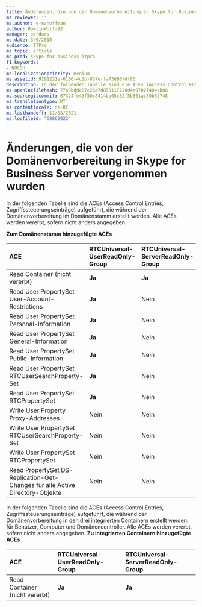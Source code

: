 ```yaml
---
title: Änderungen, die von der Domänenvorbereitung in Skype for Business Server vorgenommen wurden
ms.reviewer: ''
ms.author: v-mahoffman
author: HowlinWolf-92
manager: serdars
ms.date: 3/9/2015
audience: ITPro
ms.topic: article
ms.prod: skype-for-business-itpro
f1.keywords:
- NOCSH
ms.localizationpriority: medium
ms.assetid: 9191221e-6166-4c2b-837e-fa73d90fdf80
description: In der folgenden Tabelle sind die ACEs (Access Control Entries, Zugriffssteuerungseinträge) aufgeführt, die während der Domänenvorbereitung im Domänenstamm erstellt werden. Alle ACEs werden vererbt, sofern nicht anders angegeben.
ms.openlocfilehash: 7769bddc87c26e7d858117220d4e0702f404cb88
ms.sourcegitcommit: 67324fe43f50c8414bb65c52f5b561ac30b52748
ms.translationtype: MT
ms.contentlocale: de-DE
ms.lasthandoff: 11/08/2021
ms.locfileid: "60862022"
---
```

# <a name="changes-made-by-domain-preparation-in-skype-for-business-server"></a>Änderungen, die von der Domänenvorbereitung in Skype for Business Server vorgenommen wurden
 
In der folgenden Tabelle sind die ACEs (Access Control Entries, Zugriffssteuerungseinträge) aufgeführt, die während der Domänenvorbereitung im Domänenstamm erstellt werden. Alle ACEs werden vererbt, sofern nicht anders angegeben.
  
**Zum Domänenstamm hinzugefügte ACEs**

|**ACE**|**RTCUniversal-UserReadOnly-Group**|**RTCUniversal-ServerReadOnly-Group**|**RTCUniversal-UserAdmins**|**RTCHSUniversal-Services**|**Authentifizierte Benutzer**|
|:-----|:-----|:-----|:-----|:-----|:-----|
|Read Container (nicht vererbt)  <br/> |**Ja** <br/> |**Ja** <br/> |Nein  <br/> |Nein  <br/> |Nein  <br/> |
|Read User PropertySet User-Account-Restrictions  <br/> |**Ja** <br/> |Nein  <br/> |Nein  <br/> |Nein  <br/> |Nein  <br/> |
|Read User PropertySet Personal-Information  <br/> |**Ja** <br/> |Nein  <br/> |Nein  <br/> |Nein  <br/> |Nein  <br/> |
|Read User PropertySet General-Information  <br/> |**Ja** <br/> |Nein  <br/> |Nein  <br/> |Nein  <br/> |Nein  <br/> |
|Read User PropertySet Public-Information  <br/> |**Ja** <br/> |Nein  <br/> |Nein  <br/> |Nein  <br/> |Nein  <br/> |
|Read User PropertySet RTCUserSearchProperty-Set  <br/> |**Ja** <br/> |Nein  <br/> |Nein  <br/> |Nein  <br/> |**Ja** <br/> |
|Read User PropertySet RTCPropertySet  <br/> |**Ja** <br/> |Nein  <br/> |Nein  <br/> |Nein  <br/> |Nein  <br/> |
|Write User Property Proxy-Addresses  <br/> |Nein  <br/> |Nein  <br/> |**Ja** <br/> |Nein  <br/> |Nein  <br/> |
|Write User PropertySet RTCUserSearchProperty-Set  <br/> |Nein  <br/> |Nein  <br/> |**Ja** <br/> |Nein  <br/> |Nein  <br/> |
|Write User PropertySet RTCPropertySet  <br/> |Nein  <br/> |Nein  <br/> |**Ja** <br/> |Nein  <br/> |Nein  <br/> |
|Read PropertySet DS-Replication-Get-Changes für alle Active Directory-Objekte  <br/> |Nein  <br/> |Nein  <br/> |Nein  <br/> |**Ja** <br/> |Nein  <br/> |
   
In der folgenden Tabelle sind die ACEs (Access Control Entries, Zugriffssteuerungseinträge) aufgeführt, die während der Domänenvorbereitung in den drei integrierten Containern erstellt werden: für Benutzer, Computer und Domänencontroller. Alle ACEs werden vererbt, sofern nicht anders angegeben.
**Zu integrierten Containern hinzugefügte ACEs**

|**ACE**|**RTCUniversal-UserReadOnly-Group**|**RTCUniversal-ServerReadOnly-Group**|
|:-----|:-----|:-----|
|Read Container (nicht vererbt)  <br/> |**Ja** <br/> |**Ja** <br/> |
   

